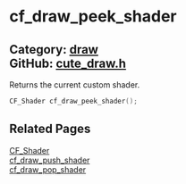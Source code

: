 [//]: # (This file is automatically generated by Cute Framework's docs parser.)
[//]: # (Do not edit this file by hand!)
[//]: # (See: https://github.com/RandyGaul/cute_framework/blob/master/samples/docs_parser.cpp)
[](../header.md ':include')

# cf_draw_peek_shader

Category: [draw](/api_reference?id=draw)  
GitHub: [cute_draw.h](https://github.com/RandyGaul/cute_framework/blob/master/include/cute_draw.h)  
---

Returns the current custom shader.

```cpp
CF_Shader cf_draw_peek_shader();
```

## Related Pages

[CF_Shader](/graphics/cf_shader.md)  
[cf_draw_push_shader](/draw/cf_draw_push_shader.md)  
[cf_draw_pop_shader](/draw/cf_draw_pop_shader.md)  
